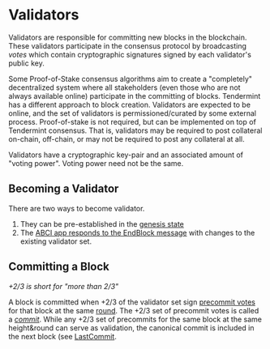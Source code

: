 # Validators

Validators are responsible for committing new blocks in the blockchain.
These validators participate in the consensus protocol by broadcasting _votes_ which contain cryptographic signatures signed by each validator's public key.

Some Proof-of-Stake consensus algorithms aim to create a "completely" decentralized system where all stakeholders (even those who are not always available online) participate in the committing of blocks.  Tendermint has a different approach to block creation.  Validators are expected to be online, and the set of validators is permissioned/curated by some external process.  Proof-of-stake is not required, but can be implemented on top of Tendermint consensus.  That is, validators may be required to post collateral on-chain, off-chain, or may not be required to post any collateral at all.

Validators have a cryptographic key-pair and an associated amount of "voting power".  Voting power need not be the same.

## Becoming a Validator

There are two ways to become validator.

1. They can be pre-established in the [genesis state](/docs/internals/genesis)
2. The [ABCI app responds to the EndBlock message](https://github.com/tendermint/abci) with changes to the existing validator set.

## Committing a Block

_+2/3 is short for "more than 2/3"_

A block is committed when +2/3 of the validator set sign [precommit votes](/docs/internals/block-structure#vote) for that block at the same [round](/docs/internals/consensus).  The +2/3 set of precommit votes is called a [_commit_](/docs/internals/block-structure#commit).  While any +2/3 set of precommits for the same block at the same height&round can serve as validation, the canonical commit is included in the next block (see [LastCommit](/docs/internals/block-structure).
